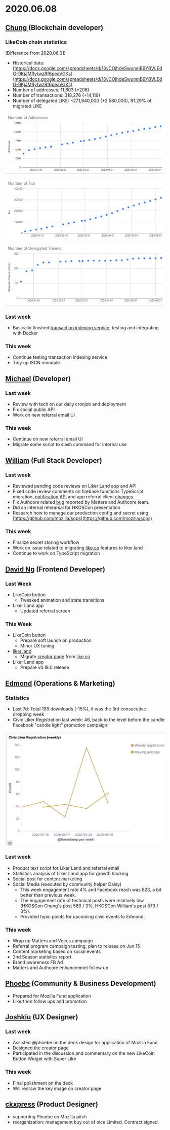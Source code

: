 # 2020.06.08

## [Chung ](https://like.co/chungwu)\(Blockchain developer\)

### LikeCoin chain statistics

\(Difference from 2020.06.01\)

* Historical data: [https://docs.google.com/spreadsheets/d/16vCOjhdeSwumnB9YBVLEdG-9KjJMRytwzRf6peaVGKs](https://docs.google.com/spreadsheets/d/16vCOjhdeSwumnB9YBVLEdG-9KjJMRytwzRf6peaVGKs)
* Number of addresses: 11,603 \(+206\)
* Number of transactions: 318,276 \(+14,119\)
* Number of delegated LIKE: ~271,840,000 \(+2,580,000\), 81.29% of migrated LIKE

![](../../../.gitbook/assets/image%20%2848%29.png)

![](../../../.gitbook/assets/image%20%2849%29.png)

![](../../../.gitbook/assets/image%20%2850%29.png)

### Last week

* Basically finished [transaction indexing service](https://github.com/likecoin/likecoin-chain-tx-indexer), testing and integrating with Docker

### This week

* Continue testing transaction indexing service
* Tidy up ISCN mnodule

## [Michael](httsp://like.co/michaelcheung) \(Developer\)

### Last week

* Review with tech on our daily cronjob and deployment
* Fix social public API
* Work on new referral email UI

### This week

* Continue on new referral email UI
* Migrate some script to slash command for internal use

## [William](https://like.co/williamchong007) \(Full Stack Developer\)

### Last week

* Reviewed pending code reviews on Liker Land app and API
* Fixed code review comments on firebase functions TypeScript migration, [notification API](https://github.com/likecoin/likecoin-api-public/pull/148) and app referral client [changes](https://github.com/likecoin/likecoin-app/pull/162).
* Fix Authcore related [bug](https://github.com/likecoin/like-co/pull/1437) reported by Matters and Authcore team.
* Did an internal rehearsal for HKOSCon presentation
* Research how to manage our production config and secret using [https://github.com/mozilla/sops](https://github.com/mozilla/sops)

### This week

* Finalize secret storing workflow
* Work on issue related to migrating [like.co](https://like.co) features to liker.land
* Continue to work on TypeScript migration

## [David Ng](https://github.com/nwingt) \(Frontend Developer\)

### Last Week

* LikeCoin button
  * Tweaked animation and state transitions
* Liker Land app
  * Updated referral screen

### This Week

* LikeCoin button
  * Prepare soft launch on production
  * Minor UX tuning
* [liker.land](https://liker.land)
  * Migrate [creator page](https://like.co/in/creator) from [like.co](https://like.co)
* Liker Land app
  * Prepare v0.18.0 release

## [E**dmond**](https://like.co/edmondyu) **\(Operations & Marketing\)**

### **Statistics**

* Last 7d: Total 198 downloads \(-15%\), it was the 3rd consecutive dropping week
* Civic Liker Registration last week: 46, back to the level before the candle Facebook "candle light" promotion campaign 

![](../../../.gitbook/assets/image%20%2847%29.png)

### **Last week**

* Product text script for Liker Land and referral email
* Statistics analysis of Liker Land app for growth hacking
* Social post for content marketing 
* Social Media \(executed by community helper Daisy\)
  * This week engagement rate 4% and Facebook reach was 823, a bit better than previous week.
  * The engagement rate of technical posts were relatively low \(HKOSCon Chung's post 560 / 3%, HKOSCon William's post 579 / 3%\).
  * Provided topic points for upcoming civic events to Edmond.

### This week

* Wrap up Matters and Vocus campaign
* Referral program campaign testing, plan to release on Jun 15
* Content marketing based on social events
* 2nd Season statistics report
* Brand awareness FB Ad
* Matters and Authcore enhancemnet follow up

## [Phoebe](https://like.co/phoebe_fb) \(Community & Business Development\) <a id="fbf6"></a>

* Prepared for Mozilla Fund application  
* Likerthon follow ups and promotion 

## [Joshkiu](https://like.co/joshkiu) \(UX Designer\)

### Last week

* Assisted @phoebe on the deck design for application of Mozilla Fund
* Designed the creator page
* Participated in the discussion and commentary on the new LikeCoin Button Widget with Super Like

### This week

* Final polishment on the deck
* Will redraw the key image on creator page

## [ckxpress](https://like.co/ckxpress) \(Product Designer\) <a id="fbf6"></a>

* supporting Phoebe on Mozilla pitch
* reorganization: management buy out of oice Limited. Contract signed.


